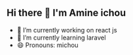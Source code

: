 ## Hi there 👋 I'm Amine ichou



- 🔭 I’m currently working on react js
- 🌱 I’m currently learning laravel
- 😄 Pronouns: michou
